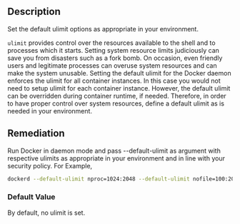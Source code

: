 ## Description

Set the default ulimit options as appropriate in your environment.

`ulimit` provides control over the resources available to the shell and to processes which
it starts. Setting system resource limits judiciously can save you from disasters such as
a fork bomb. On occasion, even friendly users and legitimate processes can overuse
system resources and can make the system unusable.
Setting the default ulimit for the Docker daemon enforces the ulimit for all container
instances. In this case you would not need to setup ulimit for each container instance.
However, the default ulimit can be overridden during container runtime, if needed.
Therefore, in order to have proper control over system resources, define a default ulimit
as is needed in your environment.

## Remediation

Run Docker in daemon mode and pass --default-ulimit as argument with respective
ulimits as appropriate in your environment and in line with your security policy.
For Example,

```bash
dockerd --default-ulimit nproc=1024:2048 --default-ulimit nofile=100:200
```

### Default Value

By default, no ulimit is set.